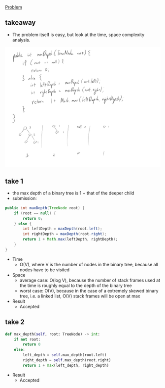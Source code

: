 [Problem](https://leetcode.com/problems/maximum-depth-of-binary-tree/)

## takeaway
- The problem itself is easy, but look at the time, space complexity analysis.

![](img.jpg)

## take 1
- the max depth of a binary tree is 1 + that of the deeper child
- submission:
```java
public int maxDepth(TreeNode root) {
    if (root == null) {
        return 0;
    } else {
        int leftDepth = maxDepth(root.left);
        int rightDepth = maxDepth(root.right);
        return 1 + Math.max(leftDepth, rightDepth);
    }
}
```
- Time
    - O(V), where V is the number of nodes in the binary tree, because all
      nodes have to be visited
- Space
    - average case: O(log V), because the number of stack frames used at the
      time is roughly equal to the depth of the binary tree
    - worst case: O(V), because in the case of a extremely skewed binary tree,
      i.e. a linked list, O(V) stack frames will be open at max
- Result
    - Accepted

## take 2
```python
def max_depth(self, root: TreeNode) -> int:
    if not root:
        return 0
    else:
        left_depth = self.max_depth(root.left)
        right_depth = self.max_depth(root.right)
        return 1 + max(left_depth, right_depth)
```
- Result
    - Accepted

